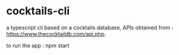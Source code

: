 # cocktails-cli

a typescript cli based on a cocktails database, APIs obtained from : https://www.thecocktaildb.com/api.php.

to run the app : npm start

